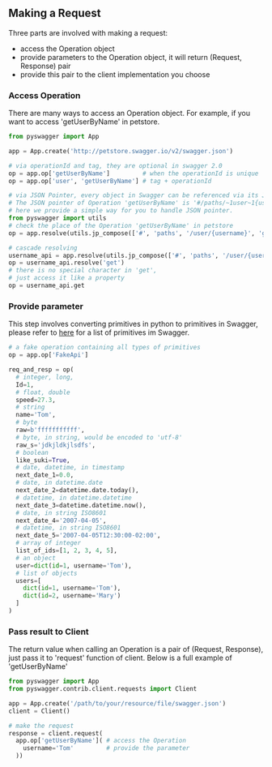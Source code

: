 ## Making a Request

Three parts are involved with making a request:
 - access the Operation object
 - provide parameters to the Operation object, it will return (Request, Response) pair
 - provide this pair to the client implementation you choose

### Access Operation
There are many ways to access an Operation object. For example, if you want to access 'getUserByName' in petstore.
```python
from pyswagger import App

app = App.create('http://petstore.swagger.io/v2/swagger.json')

# via operationId and tag, they are optional in swagger 2.0
op = app.op['getUserByName']         # when the operationId is unique
op = app.op['user', 'getUserByName'] # tag + operationId

# via JSON Pointer, every object in Swagger can be referenced via its JSON Pointer.
# The JSON pointer of Operation 'getUserByName' is '#/paths/~1user~1{username}/get',
# here we provide a simple way for you to handle JSON pointer.
from pyswagger import utils
# check the place of the Operation 'getUserByName' in petstore
op = app.resolve(utils.jp_compose(['#', 'paths', '/user/{username}', 'get']))

# cascade resolving
username_api = app.resolve(utils.jp_compose(['#', 'paths', '/user/{username}']))
op = username_api.resolve('get')
# there is no special character in 'get',
# just access it like a property
op = username_api.get
```

### Provide parameter
This step involves converting primitives in python to primitives in Swagger,
please refer to [here](https://github.com/swagger-api/swagger-spec/blob/master/versions/2.0.md#data-types) for a list of primitives im Swagger.
```python
# a fake operation containing all types of primitives
op = app.op['FakeApi']

req_and_resp = op(
  # integer, long, 
  Id=1,
  # float, double
  speed=27.3,
  # string
  name='Tom',
  # byte
  raw=b'fffffffffff',
  # byte, in string, would be encoded to 'utf-8'
  raw_s='jdkjldkjlsdfs',
  # boolean
  like_suki=True,
  # date, datetime, in timestamp
  next_date_1=0.0,
  # date, in datetime.date
  next_date_2=datetime.date.today(),
  # datetime, in datetime.datetime
  next_date_3=datetime.datetime.now(),
  # date, in string ISO8601
  next_date_4='2007-04-05',
  # datetime, in string ISO8601
  next_date_5='2007-04-05T12:30:00-02:00',
  # array of integer
  list_of_ids=[1, 2, 3, 4, 5],
  # an object
  user=dict(id=1, username='Tom'),
  # list of objects
  users=[
    dict(id=1, username='Tom'),
    dict(id=2, username='Mary')
  ]
)
```
### Pass result to Client
The return value when calling an Operation is a pair of (Request, Response),
just pass it to 'request' function of client. Below is a full example of 'getUserByName'
```python
from pyswagger import App
from pyswagger.contrib.client.requests import Client

app = App.create('/path/to/your/resource/file/swagger.json')
client = Client()

# make the request
response = client.request(
  app.op['getUserByName']( # access the Operation
    username='Tom'         # provide the parameter
  ))

```

